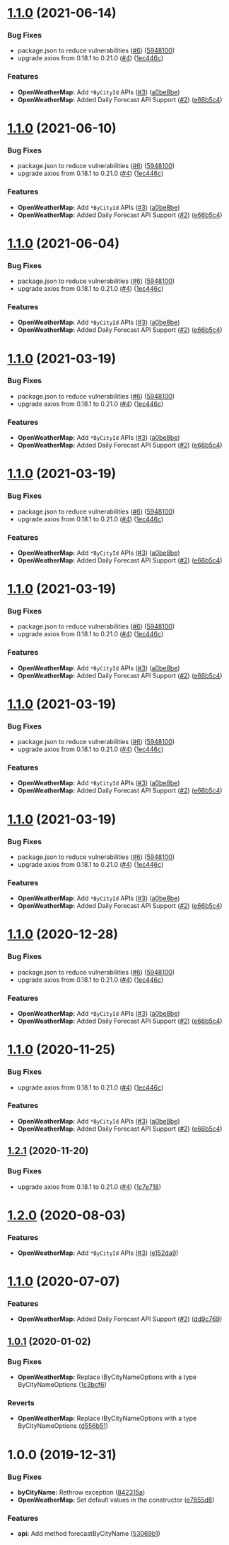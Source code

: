 # [1.1.0](https://github.com/ovaar/node-ts-open-weather-map/compare/v1.0.1...v1.1.0) (2021-06-14)


### Bug Fixes

* package.json to reduce vulnerabilities ([#6](https://github.com/ovaar/node-ts-open-weather-map/issues/6)) ([5948100](https://github.com/ovaar/node-ts-open-weather-map/commit/5948100e77cf44f52927cd81988d97db3b5823ee))
* upgrade axios from 0.18.1 to 0.21.0 ([#4](https://github.com/ovaar/node-ts-open-weather-map/issues/4)) ([1ec446c](https://github.com/ovaar/node-ts-open-weather-map/commit/1ec446c3c4ecc5bee93d09743e8bf34f3bd220ca))


### Features

* **OpenWeatherMap:** Add `*ByCityId` APIs ([#3](https://github.com/ovaar/node-ts-open-weather-map/issues/3)) ([a0be8be](https://github.com/ovaar/node-ts-open-weather-map/commit/a0be8be72090a259a93f5eb0f710090c9c0ec05c))
* **OpenWeatherMap:** Added Daily Forecast API Support ([#2](https://github.com/ovaar/node-ts-open-weather-map/issues/2)) ([e66b5c4](https://github.com/ovaar/node-ts-open-weather-map/commit/e66b5c4dbdaf854b7abb52df07d6766d70e00898))

# [1.1.0](https://github.com/ovaar/node-ts-open-weather-map/compare/v1.0.1...v1.1.0) (2021-06-10)


### Bug Fixes

* package.json to reduce vulnerabilities ([#6](https://github.com/ovaar/node-ts-open-weather-map/issues/6)) ([5948100](https://github.com/ovaar/node-ts-open-weather-map/commit/5948100e77cf44f52927cd81988d97db3b5823ee))
* upgrade axios from 0.18.1 to 0.21.0 ([#4](https://github.com/ovaar/node-ts-open-weather-map/issues/4)) ([1ec446c](https://github.com/ovaar/node-ts-open-weather-map/commit/1ec446c3c4ecc5bee93d09743e8bf34f3bd220ca))


### Features

* **OpenWeatherMap:** Add `*ByCityId` APIs ([#3](https://github.com/ovaar/node-ts-open-weather-map/issues/3)) ([a0be8be](https://github.com/ovaar/node-ts-open-weather-map/commit/a0be8be72090a259a93f5eb0f710090c9c0ec05c))
* **OpenWeatherMap:** Added Daily Forecast API Support ([#2](https://github.com/ovaar/node-ts-open-weather-map/issues/2)) ([e66b5c4](https://github.com/ovaar/node-ts-open-weather-map/commit/e66b5c4dbdaf854b7abb52df07d6766d70e00898))

# [1.1.0](https://github.com/ovaar/node-ts-open-weather-map/compare/v1.0.1...v1.1.0) (2021-06-04)


### Bug Fixes

* package.json to reduce vulnerabilities ([#6](https://github.com/ovaar/node-ts-open-weather-map/issues/6)) ([5948100](https://github.com/ovaar/node-ts-open-weather-map/commit/5948100e77cf44f52927cd81988d97db3b5823ee))
* upgrade axios from 0.18.1 to 0.21.0 ([#4](https://github.com/ovaar/node-ts-open-weather-map/issues/4)) ([1ec446c](https://github.com/ovaar/node-ts-open-weather-map/commit/1ec446c3c4ecc5bee93d09743e8bf34f3bd220ca))


### Features

* **OpenWeatherMap:** Add `*ByCityId` APIs ([#3](https://github.com/ovaar/node-ts-open-weather-map/issues/3)) ([a0be8be](https://github.com/ovaar/node-ts-open-weather-map/commit/a0be8be72090a259a93f5eb0f710090c9c0ec05c))
* **OpenWeatherMap:** Added Daily Forecast API Support ([#2](https://github.com/ovaar/node-ts-open-weather-map/issues/2)) ([e66b5c4](https://github.com/ovaar/node-ts-open-weather-map/commit/e66b5c4dbdaf854b7abb52df07d6766d70e00898))

# [1.1.0](https://github.com/ovaar/node-ts-open-weather-map/compare/v1.0.1...v1.1.0) (2021-03-19)


### Bug Fixes

* package.json to reduce vulnerabilities ([#6](https://github.com/ovaar/node-ts-open-weather-map/issues/6)) ([5948100](https://github.com/ovaar/node-ts-open-weather-map/commit/5948100e77cf44f52927cd81988d97db3b5823ee))
* upgrade axios from 0.18.1 to 0.21.0 ([#4](https://github.com/ovaar/node-ts-open-weather-map/issues/4)) ([1ec446c](https://github.com/ovaar/node-ts-open-weather-map/commit/1ec446c3c4ecc5bee93d09743e8bf34f3bd220ca))


### Features

* **OpenWeatherMap:** Add `*ByCityId` APIs ([#3](https://github.com/ovaar/node-ts-open-weather-map/issues/3)) ([a0be8be](https://github.com/ovaar/node-ts-open-weather-map/commit/a0be8be72090a259a93f5eb0f710090c9c0ec05c))
* **OpenWeatherMap:** Added Daily Forecast API Support ([#2](https://github.com/ovaar/node-ts-open-weather-map/issues/2)) ([e66b5c4](https://github.com/ovaar/node-ts-open-weather-map/commit/e66b5c4dbdaf854b7abb52df07d6766d70e00898))

# [1.1.0](https://github.com/ovaar/node-ts-open-weather-map/compare/v1.0.1...v1.1.0) (2021-03-19)


### Bug Fixes

* package.json to reduce vulnerabilities ([#6](https://github.com/ovaar/node-ts-open-weather-map/issues/6)) ([5948100](https://github.com/ovaar/node-ts-open-weather-map/commit/5948100e77cf44f52927cd81988d97db3b5823ee))
* upgrade axios from 0.18.1 to 0.21.0 ([#4](https://github.com/ovaar/node-ts-open-weather-map/issues/4)) ([1ec446c](https://github.com/ovaar/node-ts-open-weather-map/commit/1ec446c3c4ecc5bee93d09743e8bf34f3bd220ca))


### Features

* **OpenWeatherMap:** Add `*ByCityId` APIs ([#3](https://github.com/ovaar/node-ts-open-weather-map/issues/3)) ([a0be8be](https://github.com/ovaar/node-ts-open-weather-map/commit/a0be8be72090a259a93f5eb0f710090c9c0ec05c))
* **OpenWeatherMap:** Added Daily Forecast API Support ([#2](https://github.com/ovaar/node-ts-open-weather-map/issues/2)) ([e66b5c4](https://github.com/ovaar/node-ts-open-weather-map/commit/e66b5c4dbdaf854b7abb52df07d6766d70e00898))

# [1.1.0](https://github.com/ovaar/node-ts-open-weather-map/compare/v1.0.1...v1.1.0) (2021-03-19)


### Bug Fixes

* package.json to reduce vulnerabilities ([#6](https://github.com/ovaar/node-ts-open-weather-map/issues/6)) ([5948100](https://github.com/ovaar/node-ts-open-weather-map/commit/5948100e77cf44f52927cd81988d97db3b5823ee))
* upgrade axios from 0.18.1 to 0.21.0 ([#4](https://github.com/ovaar/node-ts-open-weather-map/issues/4)) ([1ec446c](https://github.com/ovaar/node-ts-open-weather-map/commit/1ec446c3c4ecc5bee93d09743e8bf34f3bd220ca))


### Features

* **OpenWeatherMap:** Add `*ByCityId` APIs ([#3](https://github.com/ovaar/node-ts-open-weather-map/issues/3)) ([a0be8be](https://github.com/ovaar/node-ts-open-weather-map/commit/a0be8be72090a259a93f5eb0f710090c9c0ec05c))
* **OpenWeatherMap:** Added Daily Forecast API Support ([#2](https://github.com/ovaar/node-ts-open-weather-map/issues/2)) ([e66b5c4](https://github.com/ovaar/node-ts-open-weather-map/commit/e66b5c4dbdaf854b7abb52df07d6766d70e00898))

# [1.1.0](https://github.com/ovaar/node-ts-open-weather-map/compare/v1.0.1...v1.1.0) (2021-03-19)


### Bug Fixes

* package.json to reduce vulnerabilities ([#6](https://github.com/ovaar/node-ts-open-weather-map/issues/6)) ([5948100](https://github.com/ovaar/node-ts-open-weather-map/commit/5948100e77cf44f52927cd81988d97db3b5823ee))
* upgrade axios from 0.18.1 to 0.21.0 ([#4](https://github.com/ovaar/node-ts-open-weather-map/issues/4)) ([1ec446c](https://github.com/ovaar/node-ts-open-weather-map/commit/1ec446c3c4ecc5bee93d09743e8bf34f3bd220ca))


### Features

* **OpenWeatherMap:** Add `*ByCityId` APIs ([#3](https://github.com/ovaar/node-ts-open-weather-map/issues/3)) ([a0be8be](https://github.com/ovaar/node-ts-open-weather-map/commit/a0be8be72090a259a93f5eb0f710090c9c0ec05c))
* **OpenWeatherMap:** Added Daily Forecast API Support ([#2](https://github.com/ovaar/node-ts-open-weather-map/issues/2)) ([e66b5c4](https://github.com/ovaar/node-ts-open-weather-map/commit/e66b5c4dbdaf854b7abb52df07d6766d70e00898))

# [1.1.0](https://github.com/ovaar/node-ts-open-weather-map/compare/v1.0.1...v1.1.0) (2021-03-19)


### Bug Fixes

* package.json to reduce vulnerabilities ([#6](https://github.com/ovaar/node-ts-open-weather-map/issues/6)) ([5948100](https://github.com/ovaar/node-ts-open-weather-map/commit/5948100e77cf44f52927cd81988d97db3b5823ee))
* upgrade axios from 0.18.1 to 0.21.0 ([#4](https://github.com/ovaar/node-ts-open-weather-map/issues/4)) ([1ec446c](https://github.com/ovaar/node-ts-open-weather-map/commit/1ec446c3c4ecc5bee93d09743e8bf34f3bd220ca))


### Features

* **OpenWeatherMap:** Add `*ByCityId` APIs ([#3](https://github.com/ovaar/node-ts-open-weather-map/issues/3)) ([a0be8be](https://github.com/ovaar/node-ts-open-weather-map/commit/a0be8be72090a259a93f5eb0f710090c9c0ec05c))
* **OpenWeatherMap:** Added Daily Forecast API Support ([#2](https://github.com/ovaar/node-ts-open-weather-map/issues/2)) ([e66b5c4](https://github.com/ovaar/node-ts-open-weather-map/commit/e66b5c4dbdaf854b7abb52df07d6766d70e00898))

# [1.1.0](https://github.com/ovaar/node-ts-open-weather-map/compare/v1.0.1...v1.1.0) (2020-12-28)


### Bug Fixes

* package.json to reduce vulnerabilities ([#6](https://github.com/ovaar/node-ts-open-weather-map/issues/6)) ([5948100](https://github.com/ovaar/node-ts-open-weather-map/commit/5948100e77cf44f52927cd81988d97db3b5823ee))
* upgrade axios from 0.18.1 to 0.21.0 ([#4](https://github.com/ovaar/node-ts-open-weather-map/issues/4)) ([1ec446c](https://github.com/ovaar/node-ts-open-weather-map/commit/1ec446c3c4ecc5bee93d09743e8bf34f3bd220ca))


### Features

* **OpenWeatherMap:** Add `*ByCityId` APIs ([#3](https://github.com/ovaar/node-ts-open-weather-map/issues/3)) ([a0be8be](https://github.com/ovaar/node-ts-open-weather-map/commit/a0be8be72090a259a93f5eb0f710090c9c0ec05c))
* **OpenWeatherMap:** Added Daily Forecast API Support ([#2](https://github.com/ovaar/node-ts-open-weather-map/issues/2)) ([e66b5c4](https://github.com/ovaar/node-ts-open-weather-map/commit/e66b5c4dbdaf854b7abb52df07d6766d70e00898))

# [1.1.0](https://github.com/ovaar/node-ts-open-weather-map/compare/v1.0.1...v1.1.0) (2020-11-25)


### Bug Fixes

* upgrade axios from 0.18.1 to 0.21.0 ([#4](https://github.com/ovaar/node-ts-open-weather-map/issues/4)) ([1ec446c](https://github.com/ovaar/node-ts-open-weather-map/commit/1ec446c3c4ecc5bee93d09743e8bf34f3bd220ca))


### Features

* **OpenWeatherMap:** Add `*ByCityId` APIs ([#3](https://github.com/ovaar/node-ts-open-weather-map/issues/3)) ([a0be8be](https://github.com/ovaar/node-ts-open-weather-map/commit/a0be8be72090a259a93f5eb0f710090c9c0ec05c))
* **OpenWeatherMap:** Added Daily Forecast API Support ([#2](https://github.com/ovaar/node-ts-open-weather-map/issues/2)) ([e66b5c4](https://github.com/ovaar/node-ts-open-weather-map/commit/e66b5c4dbdaf854b7abb52df07d6766d70e00898))

## [1.2.1](https://github.com/ovaar/node-ts-open-weather-map/compare/v1.2.0...v1.2.1) (2020-11-20)


### Bug Fixes

* upgrade axios from 0.18.1 to 0.21.0 ([#4](https://github.com/ovaar/node-ts-open-weather-map/issues/4)) ([1c7e718](https://github.com/ovaar/node-ts-open-weather-map/commit/1c7e7187c86143b2b348bedb81ca25c4d6f7e0a5))

# [1.2.0](https://github.com/ovaar/node-ts-open-weather-map/compare/v1.1.0...v1.2.0) (2020-08-03)


### Features

* **OpenWeatherMap:** Add `*ByCityId` APIs ([#3](https://github.com/ovaar/node-ts-open-weather-map/issues/3)) ([e152da9](https://github.com/ovaar/node-ts-open-weather-map/commit/e152da9addb9cc2f115ae821289dbed8158fbeca))

# [1.1.0](https://github.com/ovaar/node-ts-open-weather-map/compare/v1.0.1...v1.1.0) (2020-07-07)


### Features

* **OpenWeatherMap:** Added Daily Forecast API Support ([#2](https://github.com/ovaar/node-ts-open-weather-map/issues/2)) ([dd9c769](https://github.com/ovaar/node-ts-open-weather-map/commit/dd9c76955926964f08854c45c303bb850d377ecd))

## [1.0.1](https://github.com/ovaar/node-ts-open-weather-map/compare/v1.0.0...v1.0.1) (2020-01-02)


### Bug Fixes

* **OpenWeatherMap:** Replace IByCityNameOptions with a type ByCityNameOptions ([1c3bcf6](https://github.com/ovaar/node-ts-open-weather-map/commit/1c3bcf672b01a46c50a5522dfad935488e9b9c0d))


### Reverts

* **OpenWeatherMap:** Replace IByCityNameOptions with a type ByCityNameOptions ([d556b51](https://github.com/ovaar/node-ts-open-weather-map/commit/d556b5163f248ab3c4f42a5a768c56ff70f985ec))

# 1.0.0 (2019-12-31)


### Bug Fixes

* **byCityName:** Rethrow exception ([842315a](https://github.com/ovaar/node-ts-open-weather-map/commit/842315a11965767226f2e71689b787e34a387dea))
* **OpenWeatherMap:** Set default values in the constructor ([e7855d8](https://github.com/ovaar/node-ts-open-weather-map/commit/e7855d8a2f14d9d4c62732a6e0bf36866b3fa240))


### Features

* **api:** Add method forecastByCityName ([53069b1](https://github.com/ovaar/node-ts-open-weather-map/commit/53069b1f2065aac26394fd588d7923aaab28b3d1))
